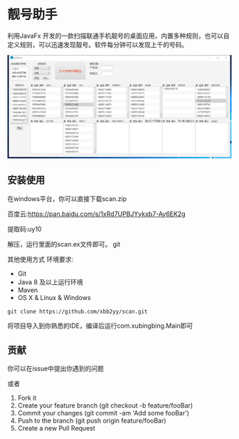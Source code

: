 # 靓号助手

利用JavaFx 开发的一款扫描联通手机靓号的桌面应用，内置多种规则，也可以自定义规则，可以迅速发现靓号。软件每分钟可以发现上千的号码。

![head](/src/main/resources/v1.0.0.png)

## 安装使用

在windows平台，你可以直接下载scan.zip

百度云:https://pan.baidu.com/s/1xRd7UPBJYykxb7-Ay6EK2g

提取码:uy10

解压，运行里面的scan.ex文件即可。
git

其他使用方式
环境要求:
* Git
* Java 8 及以上运行环境
* Maven
* OS X & Linux & Windows

```
git clone https://github.com/xbb2yy/scan.git
```

将项目导入到你熟悉的IDE，编译后运行com.xubingbing.Main即可

## 贡献
你可以在issue中提出你遇到的问题

或者

1. Fork it
2. Create your feature branch (git checkout -b feature/fooBar)
3. Commit your changes (git commit -am 'Add some fooBar')
4. Push to the branch (git push origin feature/fooBar)
5. Create a new Pull Request